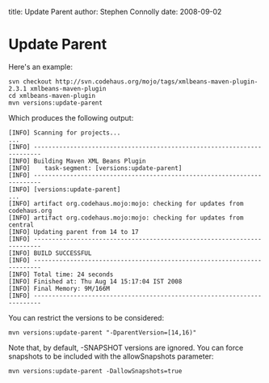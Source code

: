 title: Update Parent
author: Stephen Connolly
date: 2008-09-02

<!---
Licensed to the Apache Software Foundation (ASF) under one
or more contributor license agreements.  See the NOTICE file
distributed with this work for additional information
regarding copyright ownership.  The ASF licenses this file
to you under the Apache License, Version 2.0 (the
"License"); you may not use this file except in compliance
with the License.  You may obtain a copy of the License at
  https://www.apache.org/licenses/LICENSE-2.0
Unless required by applicable law or agreed to in writing,
software distributed under the License is distributed on an
"AS IS" BASIS, WITHOUT WARRANTIES OR CONDITIONS OF ANY
KIND, either express or implied.  See the License for the
specific language governing permissions and limitations
under the License.
-->

# Update Parent

Here's an example:

```shell
svn checkout http://svn.codehaus.org/mojo/tags/xmlbeans-maven-plugin-2.3.1 xmlbeans-maven-plugin
cd xmlbeans-maven-plugin
mvn versions:update-parent
```

Which produces the following output:

```log
[INFO] Scanning for projects...
...
[INFO] ------------------------------------------------------------------------
[INFO] Building Maven XML Beans Plugin
[INFO]    task-segment: [versions:update-parent]
[INFO] ------------------------------------------------------------------------
[INFO] [versions:update-parent]
...
[INFO] artifact org.codehaus.mojo:mojo: checking for updates from codehaus.org
[INFO] artifact org.codehaus.mojo:mojo: checking for updates from central
[INFO] Updating parent from 14 to 17
[INFO] ------------------------------------------------------------------------
[INFO] BUILD SUCCESSFUL
[INFO] ------------------------------------------------------------------------
[INFO] Total time: 24 seconds
[INFO] Finished at: Thu Aug 14 15:17:04 IST 2008
[INFO] Final Memory: 9M/166M
[INFO] ------------------------------------------------------------------------
```

You can restrict the versions to be considered:

```shell
mvn versions:update-parent "-DparentVersion=[14,16)"
```

Note that, by default, -SNAPSHOT versions are ignored. You can force snapshots to be 
included with the allowSnapshots parameter:

```shell
mvn versions:update-parent -DallowSnapshots=true
```
